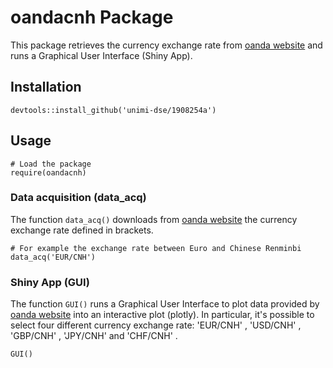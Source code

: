 # oandacnh Package

This package retrieves the currency exchange rate from [oanda website](https://www.oanda.com/rw-en/) and runs a Graphical User Interface (Shiny App).

## Installation
```
devtools::install_github('unimi-dse/1908254a')
```
## Usage
```
# Load the package
require(oandacnh)
```
### Data acquisition (data_acq)
The function ```data_acq()``` downloads from [oanda website](https://www.oanda.com/rw-en/) the currency exchange rate defined in brackets.
```
# For example the exchange rate between Euro and Chinese Renminbi
data_acq('EUR/CNH')
```

### Shiny App (GUI)
The function ```GUI()``` runs a Graphical User Interface to plot data provided by [oanda website](https://www.oanda.com/rw-en/) into an interactive plot (plotly).
In particular, it's possible to select four different currency exchange rate: 'EUR/CNH' ,  'USD/CNH' , 'GBP/CNH' , 'JPY/CNH'  and  'CHF/CNH' .
```
GUI()
```
